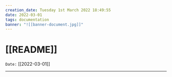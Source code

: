 ```yaml
---
creation_date: Tuesday 1st March 2022 18:49:55
date: 2022-03-01
tags: documentation
banner: "![[banner-document.jpg]]"
---
```


# [[README]]

`Date:` [[2022-03-01]]

---

